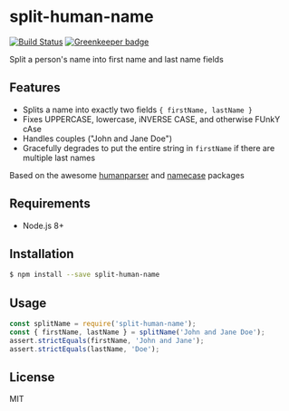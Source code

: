 # split-human-name

[![Build Status](https://travis-ci.org/compwright/split-human-name.svg?branch=master)](https://travis-ci.org/compwright/split-human-name) [![Greenkeeper badge](https://badges.greenkeeper.io/compwright/split-human-name.svg)](https://greenkeeper.io/)

Split a person's name into first name and last name fields

## Features

* Splits a name into exactly two fields `{ firstName, lastName }`
* Fixes UPPERCASE, lowercase, iNVERSE CASE, and otherwise FUnkY cAse
* Handles couples ("John and Jane Doe")
* Gracefully degrades to put the entire string in `firstName` if there are multiple last names

Based on the awesome [humanparser](https://www.npmjs.com/package/humanparser) and [namecase](https://www.npmjs.com/package/namecase) packages

## Requirements

* Node.js 8+

## Installation

```bash
$ npm install --save split-human-name
```

## Usage

```javascript
const splitName = require('split-human-name');
const { firstName, lastName } = splitName('John and Jane Doe');
assert.strictEquals(firstName, 'John and Jane');
assert.strictEquals(lastName, 'Doe');
```

## License

MIT

